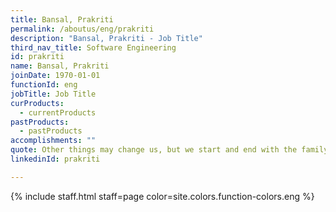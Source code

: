 ```yaml
---
title: Bansal, Prakriti
permalink: /aboutus/eng/prakriti
description: "Bansal, Prakriti - Job Title"
third_nav_title: Software Engineering
id: prakriti
name: Bansal, Prakriti
joinDate: 1970-01-01
functionId: eng
jobTitle: Job Title
curProducts:
  - currentProducts
pastProducts:
  - pastProducts
accomplishments: ""
quote: Other things may change us, but we start and end with the family.
linkedinId: prakriti

---
```


{% include staff.html staff=page color=site.colors.function-colors.eng %}
